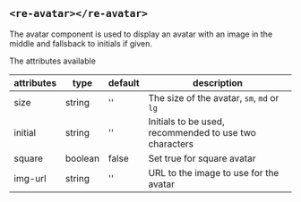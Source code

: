 ## `<re-avatar></re-avatar>`

The avatar component is used to display an avatar with an image in the middle and fallsback to initials if given.

The attributes available

| attributes | type    | default | description                                            |
|------------|---------|---------|--------------------------------------------------------|
| size       | string  | ''      | The size of the avatar, `sm`, `md` or `lg`             |
| initial    | string  | ''      | Initials to be used, recommended to use two characters |
| square     | boolean | false   | Set true for square avatar                             |
| img-url    | string  | ''      | URL to the image to use for the avatar                 |


